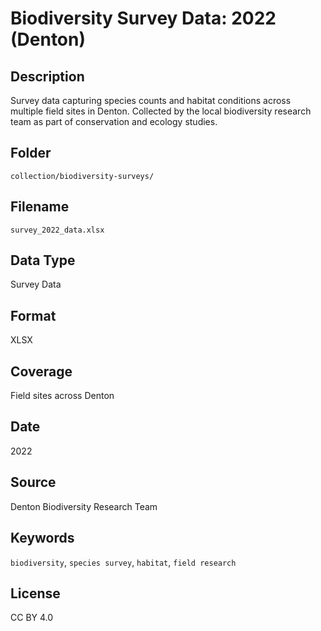 #  Biodiversity Survey Data: 2022 (Denton)

##  Description
Survey data capturing species counts and habitat conditions across multiple field sites in Denton. Collected by the local biodiversity research team as part of conservation and ecology studies.

##  Folder
`collection/biodiversity-surveys/`

##  Filename
`survey_2022_data.xlsx`

##  Data Type
Survey Data

##  Format
XLSX

##  Coverage
Field sites across Denton

## Date
2022

##  Source
Denton Biodiversity Research Team

##  Keywords
`biodiversity`, `species survey`, `habitat`, `field research`

##  License
CC BY 4.0
